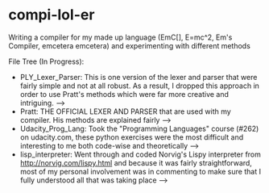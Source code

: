 compi-lol-er
============

Writing a compiler for my made up language (EmC[], E=mc^2, Em's Compiler, emcetera emcetera)  and experimenting with different methods

File Tree (In Progress):
  - PLY_Lexer_Parser: This is one version of the lexer and parser that were fairly simple and not at all robust. As a result, I dropped this approach in order to use Pratt's methods which were far more creative and intriguing.
    -->
  - Pratt: THE OFFICIAL LEXER AND PARSER that are used with my compiler. His methods are explained fairly 
    -->
  - Udacity_Prog_Lang: Took the "Programming Languages" course (#262) on udacity.com, these python exercises were the most difficult and interesting to me both code-wise and theoretically
    --> 
  - lisp_interpreter: Went through and coded Norvig's Lispy interpreter from http://norvig.com/lispy.html and because it was fairly straightforward, most of my personal involvement was in commenting to make sure that I fully understood all that was taking place
    -->
